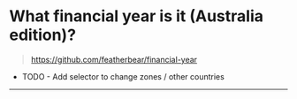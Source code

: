 # What financial year is it (Australia edition)?

> https://github.com/featherbear/financial-year

* TODO - Add selector to change zones / other countries

---
